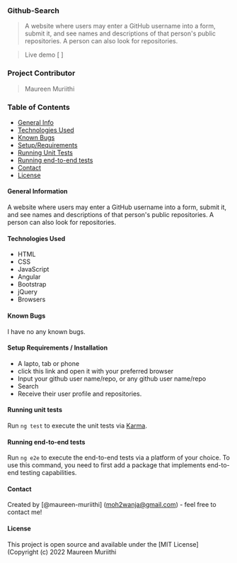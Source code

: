 ### Github-Search

> A website where users may enter a GitHub username into a form, submit it, and see names and descriptions of that person's public repositories. A person can also look for repositories.

> Live demo [ ]

### Project Contributor

> Maureen Muriithi

### Table of Contents

- [General Info](#general-information)
- [Technologies Used](#technologies-used)
- [Known Bugs](#known-bugs)
- [Setup/Requirements](#setup/requirements)
- [Running Unit Tests](#running-unit-tests)
- [Running end-to-end tests](#running-end-to-end-tests)
- [Contact](#contact)
- [License](#license)

#### General Information
A website where users may enter a GitHub username into a form, submit it, and see names and descriptions of that person's public repositories. A person can also look for repositories.

#### Technologies Used

- HTML
- CSS
- JavaScript
- Angular
- Bootstrap
- jQuery
- Browsers

#### Known Bugs

I have no any known bugs.

#### Setup Requirements / Installation
- A lapto, tab or phone
- click this link and open it with your preferred browser
- Input your github user name/repo, or any github user name/repo
- Search
- Receive their user profile and repositories.

#### Running unit tests

Run `ng test` to execute the unit tests via [Karma](https://karma-runner.github.io).

#### Running end-to-end tests

Run `ng e2e` to execute the end-to-end tests via a platform of your choice. To use this command, you need to first add a package that implements end-to-end testing capabilities.

#### Contact

Created by [@maureen-muriithi] (moh2wanja@gmail.com) - feel free to contact me!

#### License

This project is open source and available under the [MIT License] (Copyright (c) 2022 Maureen Muriithi

